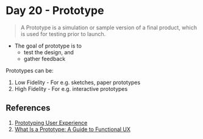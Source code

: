 # Day 20 - Prototype

> A Prototype is a simulation or sample version of a final product, which is used for testing prior to launch.

- The goal of prototype is to
  - test the design, and
  - gather feedback

Prototypes can be:

1. Low Fidelity - For e.g. sketches, paper prototypes
2. High Fidelity - For e.g. interactive prototypes

## References
1. [Prototyping User Experience](https://www.uxmatters.com/mt/archives/2019/01/prototyping-user-experience.php)
2. [What Is a Prototype: A Guide to Functional UX](https://www.uxpin.com/studio/blog/what-is-a-prototype-a-guide-to-functional-ux/)